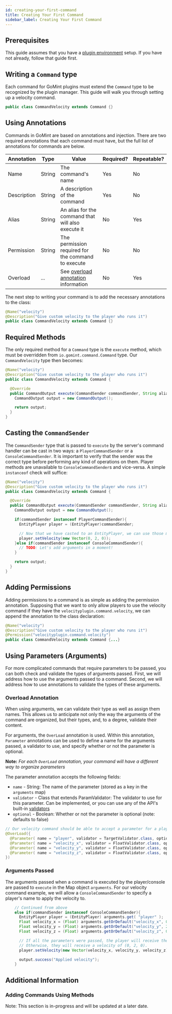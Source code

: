 ```yaml
---
id: creating-your-first-command
title: Creating Your First Command
sidebar_label: Creating Your First Command
---
```

## Prerequisites

This guide assumes that you have a [plugin environment](/docs/development/creating-first-plugin) setup.
If you have not already, follow that guide first.

## Writing a ```Command``` type

Each command for GoMint plugins must extend the ```Command``` type to be recognized by the plugin manager. This guide will walk you through setting up a velocity command.

```java
public class CommandVelocity extends Command {}
```

## Using Annotations

Commands in GoMint are based on annotations and injection. There are two required annotations that each command must have, but the full list of annotations for commands are below.

| Annotation  | Type            | Value                                              | Required? | Repeatable? |
|-------------|-----------------|----------------------------------------------------|-----------|-------------|
| Name        | String          | The command's name                                 | Yes       | No          |
| Description | String          | A description of the command                       | Yes       | No          |
| Alias       | String          | An alias for the command that will also execute it | No        | Yes         |
| Permission  | String          | The permission required for the command to execute | No        | No          |
| Overload    | ...             | See [overload annotation](#overload) information   | No        | Yes         |

The next step to writing your command is to add the necessary annotations to the class:

```java
@Name("velocity")
@Description("Give custom velocity to the player who runs it")
public class CommandVelocity extends Command {}
```

## Required Methods

The only required method for a ```Command``` type is the ```execute``` method,
which must be overridden from ```io.gomint.command.Command``` type. Our ```CommandVelocity``` type then becomes:

```java
@Name("velocity")
@Description("Give custom velocity to the player who runs it")
public class CommandVelocity extends Command {

  @Override
  public CommandOutput execute(CommandSender commandSender, String alias, Map<String, Object> arguments){
    CommandOutput output = new CommandOutput();

    return output;
  }
}
```

## Casting the ```CommandSender```
The ```CommandSender``` type that is passed to ```execute``` by the server's command handler can be cast in two ways: a ```PlayerCommandSender``` or a ```ConsoleCommandSender```.
It is important to verify that the sender was the correct type before performing any kind of operations on them. Player methods are unavailable to ```ConsoleCommandSender```s and vice-versa. A simple ```instanceof``` check will suffice:

```java
@Name("velocity")
@Description("Give custom velocity to the player who runs it")
public class CommandVelocity extends Command {

  @Override
  public CommandOutput execute(CommandSender commandSender, String alias, Map<String, Object> arguments){
    CommandOutput output = new CommandOutput();

    if(commandSender instanceof PlayerCommandSender){
      EntityPlayer player = (EntityPlayer)commandSender;

      // Now that we have casted to an EntityPlayer, we can use those methods on the object.
      player.setVelocity(new Vector(0, 2, 0));
    }else if(commandSender instanceof ConsoleCommandSender){
      // TODO: Let's add arguments in a moment!
    }

    return output;
  }
}
```

## Adding Permissions
Adding permissions to a command is as simple as adding the permission annotation.
Supposing that we want to only allow players to use the velocity command if they have the ```velocityplugin.command.velocity```, we can append the annotation to the class declaration:

```java
@Name("velocity")
@Description("Give custom velocity to the player who runs it")
@Permission("velocityplugin.command.velocity")
public class CommandVelocity extends Command {...}
```

## Using Parameters (Arguments)
For more complicated commands that require parameters to be passed, you can both check and validate the types of arguments passed. First, we will address how to use the arguments passed to a command. Second, we will address how to use annotations to validate the types of these arguments.

### <span id="overload"></span> Overload Annotation
When using arguments, we can validate their type as well as assign them names. This allows us to anticipate not only the way the arguments of the command are organized, but their types, and, to a degree, validate their content.

For arguments, the ```OverLoad``` annotation is used. Within this annotation, ```Parameter``` annotations can be used to define a name for the arguments passed, a validator to use, and specify whether or not the parameter is optional.

__Note:__ _For each ```OverLoad``` annotation, your command will have a different way to organize parameters_

The parameter annotation accepts the following fields:
* ```name``` - String: The name of the parameter (stored as a key in the ```arguments``` map)
* ```validator``` - Class that extends ParamValidator: The validator to use for this parameter. Can be implemented, or you can use any of the API's built-in [validators](https://github.com/gomint/GoMint/tree/master/gomint-api/src/main/java/io/gomint/command/validator)
* ```optional``` - Boolean: Whether or not the parameter is optional (note: defaults to false)


```java
// Our velocity command should be able to accept a parameter for a player name and the specified velocity they should receive.
@OverLoad({
  @Parameter( name = "player", validator = TargetValidator.class, optional = true)
  @Parameter( name = "velocity_x", validator = FloatValidator.class, optional = true)
  @Parameter( name = "velocity_y", validator = FloatValidator.class, optional = true)
  @Parameter( name = "velocity_z", validator = FloatValidator.class, optional = true)
})
```

### Arguments Passed
The arguments passed when a command is executed by the player/console are passed to ```execute``` in the Map object ```arguments```. For our velocity command example, we will allow a ```ConsoleCommandSender``` to specify a player's name to apply the velocity to.

```java
    // Continued from above
    else if(commandSender instanceof ConsoleCommandSender){
      EntityPlayer player = (EntityPlayer) arguments.get( "player" );
      Float velocity_x = (Float) arguments.getOrDefault("velocity_x", 0f);
      Float velocity_y = (Float) arguments.getOrDefault("velocity_y", 2f);
      Float velocity_z = (Float) arguments.getOrDefault("velocity_z", 0f);

      // If all the parameters were passed, the player will receive the specified velocity.
      // Otherwise, they will receive a velocity of (0, 2, 0).
      player.setVelocity(new Vector(velocity_x, velocity_y, velocity_z));

      output.success("Applied velocity");
    }
```

## Additional Information
### Adding Commands Using Methods

Note: This section is in-progress and will be updated at a later date.
